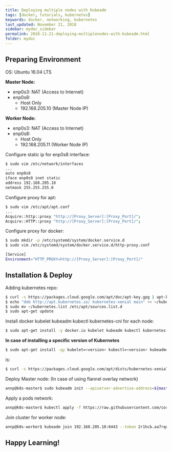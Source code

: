 ```yaml
---
title: Deploying multiple nodes with Kubeadm
tags: [docker, tutorials, kubernetes]
keywords: docker, networking, kubernetes
last_updated: November 21, 2018
sidebar: mydoc_sidebar
permalink: 2018-11-21-deploying-multiplenodes-with-kubeadm.html
folder: mydoc
---
```



## Preparing Environment

OS: Ubuntu 16.04 LTS

**Master Node:**
- enp0s3: NAT (Access to Internet)
- enp0s8: 
  - Host Only
  - 192.168.205.10 (Master Node IP)
        
**Worker Node:**
- enp0s3: NAT (Access to Internet)
- enp0s8:
  - Host Only
  - 192.168.205.11 (Worker Node IP)
 
Configure static ip for enp0s8 interface:
```sh
$ sudo vim /etc/network/interfaces
...
auto enp0s8
iface enp0s8 inet static
address 192.168.205.10
netmask 255.255.255.0
```
  
Configure proxy for apt:
```sh
$ sudo vim /etc/apt/apt.conf
...
Acquire::http::proxy "http://[Proxy_Server]:[Proxy_Port]/";
Acquire::HTTP::proxy "http://[Proxy_Server]:[Proxy_Port]/";
```
   
Configure proxy for docker:
```sh
$ sudo mkdir -p /etc/systemd/system/docker.service.d
$ sudo vim /etc/systemd/system/docker.service.d/http-proxy.conf

[Service]
Environment="HTTP_PROXY=http://[Proxy_Server]:[Proxy_Port]/"
```
   
## Installation & Deploy

Adding kubernetes repo:
```sh
$ curl -s https://packages.cloud.google.com/apt/doc/apt-key.gpg | apt-key add -
$ echo "deb http://apt.kubernetes.io/ kubernetes-xenial main" >> ~/kubernetes.list
$ sudo mv ~/kubernetes.list /etc/apt/sources.list.d
$ sudo apt-get update
```
 
Install docker kubelet kubeadm kubectl kubernetes-cni for each node:
```sh
$ sudo apt-get install -y docker.io kubelet kubeadm kubectl kubernetes-cni --allow-unauthenticated
```

**In case of installing a specific version of Kubernetes**
```sh
$ sudo apt-get install -qy kubelet=<version> kubectl=<version> kubeadm=<version> kubernetes-cni --allow-unauthenticated
```
**<version>** is:
```sh
$ curl -s https://packages.cloud.google.com/apt/dists/kubernetes-xenial/main/binary-amd64/Packages | grep Version | awk '{print $2}'
```
 
Deploy Master node: (In case of using flannel overlay network)
```sh
annp@k8s-master$ sudo kubeadm init --apiserver-advertise-address=${master-ip-address} --pod-network-cidr=10.244.0.0/16
```

Apply a pods network:
```sh
annp@k8s-master$ kubectl apply -f https://raw.githubusercontent.com/coreos/flannel/bc79dd1505b0c8681ece4de4c0d86c5cd2643275/Documentation/kube-flannel.yml
```
  
Join cluster for worker node:
```sh
annp@k8s-worker$ kubeadm join 192.168.205.10:6443 --token 2r1hcb.aa7rqdfi6rfasfqo --discovery-token-ca-cert-hash sha256:e8b11f2fe6cb313cd605ffb4eb506cb9d8dffc332af5b3f77015fefb245cd13b
```  

## Happy Learning!
